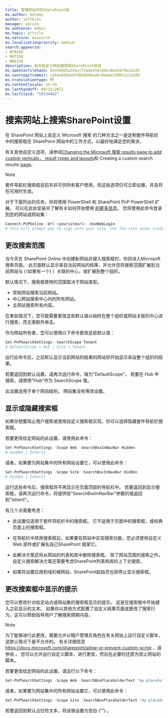 ```yaml
---
title: 管理网站中的SharePoint框
ms.author: keremy
author: jeffkizn
manager: parulm
ms.audience: Admin
ms.topic: article
ms.service: mssearch
ms.localizationpriority: medium
search.appverid:
- BFB160
- MET150
- MOE150
description: 如何自定义网站搜索框SharePoint体验
ms.openlocfilehash: b5d58dd5a241ccf2ada556c44ec0ea5479ea2e2b
ms.sourcegitcommit: ca5ee826ba4f4bb9b9baabc9ae8a130011c2a3d0
ms.translationtype: MT
ms.contentlocale: zh-CN
ms.lasthandoff: 09/15/2021
ms.locfileid: "59334462"
---
```

# <a name="search-box-settings-on-sharepoint-sites"></a>搜索网站上搜索SharePoint设置

在 SharePoint 网站上自定义 Microsoft 搜索 的几种方法之一是定制套件导航栏中的搜索框在 SharePoint 网站中的工作方式，以最好地满足您的需求。

有关其他自定义选项，请参阅[Changing the Microsoft 搜索 results page to add custom verticals， result types and layouts](customize-search-page.md)和 Creating a custom search results [page](create-search-results-pages.md)。

> [!NOTE]
> 套件导航栏搜索框目前并非可供所有客户使用，但这些选项仍可立即设置，并且将在可用时生效。

对于下面列出的任务，你将使用 PowerShell 和 SharePoint PnP PowerShell 扩展。 可以在此处安装并了解有关如何开始使用 [的更多信息](/powershell/sharepoint/sharepoint-pnp/sharepoint-pnp-cmdlets?view=sharepoint-ps)。 您将使用此命令登录到您的网站或网站集：

```powershell
Connect-PnPOnline -Url <yoursiteurl> -UseWebLogin
# this will prompt you to sign into your site. Use the site owner credentials 
```

## <a name="changing-the-scope-of-search"></a>更改搜索范围

当今天在 SharePoint Online 中创建新网站并键入搜索框时，你将进入Microsoft 搜索页面。 此页面默认显示来自当前网站的结果，并允许您将搜索范围扩展到当前网站与 (（如果有一个) ）关联的中心，或扩展到整个组织。

默认情况下，搜索框使用的范围取决于网站类型。

* 常规网站搜索当前网站。
* 中心网站搜索中心内的所有网站。
* 主网站搜索所有内容。

在某些情况下，您可能需要更改这些默认值以始终在整个组织或网站关联的中心进行搜索，而无需额外单击。

作为网站所有者，您可以使用以下命令更改这些默认值：

```powershell
Set-PnPSearchSettings -SearchScope Tenant
# DefaultScope | Hub | Site | Tenant
```

运行此命令后，之前默认显示当前网站的结果的网站将开始显示来自整个组织的结果。

若要返回到默认设置，请再次运行命令，值为"DefaultScope"。 若要在 Hub 中搜索，请使用"Hub"作为 SearchScope 值。

此设置适用于单个网站级别。 网站集没有等效设置。

## <a name="show-or-hide-the-search-box"></a>显示或隐藏搜索框

如果你想要阻止用户搜索或使用自定义搜索框实现，你可以选择隐藏套件导航栏搜索框。

若要更改给定网站的此设置，请使用此命令：

```powershell
Set-PnPSearchSettings -Scope Web -SearchBoxInNavBar Hidden
# Hidden | Inherit
```

或者，如果要为网站集中的所有网站设置它，可以使用此命令：

```powershell
Set-PnPSearchSettings -Scope Site -SearchBoxInNavBar Hidden
# Hidden | Inherit
```

运行这些命令后，搜索框将不再显示在页面顶部的导航栏中。 若要返回到显示搜索框，请再次运行命令，将提供给"SearchBoxInNavBar"参数的值返回到"Inherit"。

有几个点需要考虑：

* 此设置仅适用于套件导航栏中的搜索框。 它不适用于页面中的搜索框，或经典页面上的搜索框。

* 在导航栏中禁用搜索框后，如果要在网站中实现搜索功能，您必须使用自定义 Web 部件或扩展名自己SharePoint 框架它。

* 此解决方案还将从网站的列表和库中删除搜索框。 除了网站范围的搜索之外，自定义搜索解决方案还需要考虑SharePoint列表和库的上下文搜索。

* 如果将设置应用到域的根网站，SharePoint起始页也将停止显示搜索框。

## <a name="changing-the-hint-displayed-in-the-search-box"></a>更改搜索框中显示的提示

您可以更改针对给定站点或网站集的搜索框显示的提示。 这是在搜索框中开始键入之前显示的文本。 如果你以其他方式配置了自定义结果页面或更改了搜索行为，这可以帮助指导用户了解搜索预期内容。

> [!NOTE]
> 为了能够进行此更改，需要允许以租户管理员角色在有关网站上运行自定义脚本，这默认情况下是不允许的。 有关详细信息 https://docs.microsoft.com/sharepoint/allow-or-prevent-custom-script ，请参阅 。 您可以允许运行自定义脚本，进行更改，然后在必要时还原为禁止网站的脚本。

若要更改给定网站的此设置，请运行以下命令：

```powershell
Set-PnPSearchSettings -Scope Web -SearchBoxPlaceholderText "my placeholder" 
```

或者，如果要为网站集中的所有网站设置它，可以使用此命令：

```powershell
Set-PnPSearchSettings -Scope Site -SearchBoxPlaceholderText "my placeholder" 
```

若要返回到默认占位符文本，将该值设置为空白 ("") 。